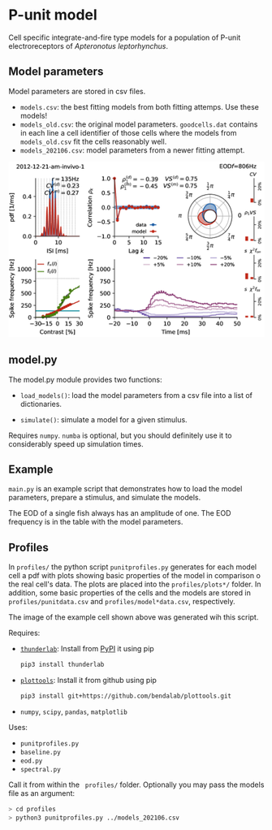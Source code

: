 # P-unit model

Cell specific integrate-and-fire type models for a population of
P-unit electroreceptors of *Apteronotus leptorhynchus*.


## Model parameters

Model parameters are stored in csv files.

- `models.csv`: the best fitting models from both fitting attemps.
  Use these models!
- `models_old.csv`: the original model parameters.
  `goodcells.dat` contains in each line a cell identifier of those
   cells where the models from `models_old.csv` fit the cells reasonably well.
- `models_202106.csv`: model parameters from a newer fitting attempt.


![2012-12-21-am](docs/2012-12-21-am-invivo-1.png)


## model.py

The model.py module provides two functions:

- `load_models()`: load the model parameters from a csv file into a
   list of dictionaries.

- `simulate()`: simulate a model for a given stimulus.

Requires `numpy`. `numba` is optional, but you should definitely use
it to considerably speed up simulation times.


## Example

`main.py` is an example script that demonstrates how to load the model
parameters, prepare a stimulus, and simulate the models.

The EOD of a single fish always has an amplitude of one. The EOD
frequency is in the table with the model parameters.


## Profiles

In `profiles/` the python script `punitprofiles.py` generates for each
model cell a pdf with plots showing basic properties of the model in
comparison o the real cell's data. The plots are placed into the
`profiles/plots*/` folder.  In addition, some basic properties of the
cells and the models are stored in `profiles/punitdata.csv` and
`profiles/model*data.csv`, respectively.

The image of the example cell shown above was generated wih this script.

Requires:

- [`thunderlab`](https://github.com/bendalab/thunderlab):
  Install from [PyPI](https://pypi.org/project/thunderlab) it using pip
  ```sh
  pip3 install thunderlab
  ```
- [`plottools`](https://github.com/bendalab/plottools): Install it from github using pip
  ```sh
  pip3 install git+https://github.com/bendalab/plottools.git
  ```
- `numpy`, `scipy`, `pandas`, `matplotlib`

Uses:

- `punitprofiles.py`
- `baseline.py`
- `eod.py`
- `spectral.py`

Call it from within the ` profiles/` folder. Optionally you may pass the models file as an argument:

``` sh
> cd profiles
> python3 punitprofiles.py ../models_202106.csv
```